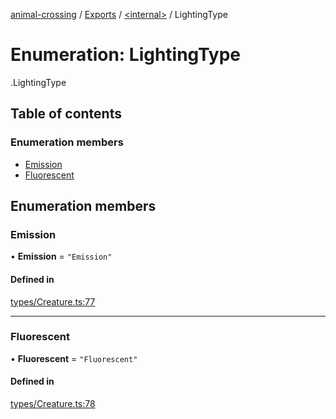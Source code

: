 [animal-crossing](../README.md) / [Exports](../modules.md) / [<internal\>](../modules/internal_.md) / LightingType

# Enumeration: LightingType

[<internal>](../modules/internal_.md).LightingType

## Table of contents

### Enumeration members

- [Emission](internal_.LightingType.md#emission)
- [Fluorescent](internal_.LightingType.md#fluorescent)

## Enumeration members

### Emission

• **Emission** = `"Emission"`

#### Defined in

[types/Creature.ts:77](https://github.com/Norviah/animal-crossing/blob/3810f6b/module/types/Creature.ts#L77)

___

### Fluorescent

• **Fluorescent** = `"Fluorescent"`

#### Defined in

[types/Creature.ts:78](https://github.com/Norviah/animal-crossing/blob/3810f6b/module/types/Creature.ts#L78)

